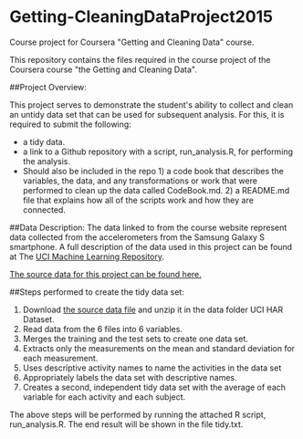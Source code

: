 # Getting-CleaningDataProject2015
Course project for Coursera "Getting and Cleaning Data" course.

This repository contains the files required in the course project of the Coursera course "the Getting and Cleaning Data".

##Project Overview:

This project serves to demonstrate the student's ability to collect and clean an untidy data set that can be used for subsequent analysis. 
For this, it is required to submit the following:
- a tidy data.
- a link to a Github repository with a script, run_analysis.R, for performing the analysis.
- Should also be included in the repo 1) a code book that describes the variables, the data, and any transformations or work that were performed to clean up the data called CodeBook.md. 2) a README.md file that explains how all of the scripts work and how they are connected.

##Data Description:
The data linked to from the course website represent data collected from the accelerometers from the Samsung Galaxy S smartphone. 
A full description of the data used in this project can be found at The [UCI Machine Learning Repository](http://archive.ics.uci.edu/ml/datasets/Human+Activity+Recognition+Using+Smartphones).

[The source data for this project can be found here.](https://d396qusza40orc.cloudfront.net/getdata%2Fprojectfiles%2FUCI%20HAR%20Dataset.zip)

##Steps performed to create the tidy data set:

1. Download [the source data file](https://d396qusza40orc.cloudfront.net/getdata%2Fprojectfiles%2FUCI%20HAR%20Dataset.zip) and unzip it in the data folder UCI HAR Dataset.
2. Read data from the 6 files into 6 variables.
3. Merges the training and the test sets to create one data set.
4. Extracts only the measurements on the mean and standard deviation for each measurement.
5. Uses descriptive activity names to name the activities in the data set
6. Appropriately labels the data set with descriptive names.
7. Creates a second, independent tidy data set with the average of each variable for each activity and each subject.

The above steps will be performed by running the attached R script, run_analysis.R. The end result will be shown in the file tidy.txt.
